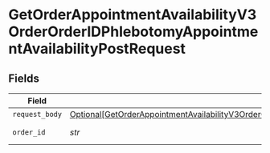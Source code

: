 # GetOrderAppointmentAvailabilityV3OrderOrderIDPhlebotomyAppointmentAvailabilityPostRequest


## Fields

| Field                                                                                                                                                                                                                           | Type                                                                                                                                                                                                                            | Required                                                                                                                                                                                                                        | Description                                                                                                                                                                                                                     |
| ------------------------------------------------------------------------------------------------------------------------------------------------------------------------------------------------------------------------------- | ------------------------------------------------------------------------------------------------------------------------------------------------------------------------------------------------------------------------------- | ------------------------------------------------------------------------------------------------------------------------------------------------------------------------------------------------------------------------------- | ------------------------------------------------------------------------------------------------------------------------------------------------------------------------------------------------------------------------------- |
| `request_body`                                                                                                                                                                                                                  | [Optional[GetOrderAppointmentAvailabilityV3OrderOrderIDPhlebotomyAppointmentAvailabilityPostUSAddress]](../../models/operations/getorderappointmentavailabilityv3orderorderidphlebotomyappointmentavailabilitypostusaddress.md) | :heavy_minus_sign:                                                                                                                                                                                                              | N/A                                                                                                                                                                                                                             |
| `order_id`                                                                                                                                                                                                                      | *str*                                                                                                                                                                                                                           | :heavy_check_mark:                                                                                                                                                                                                              | Your Order ID.                                                                                                                                                                                                                  |